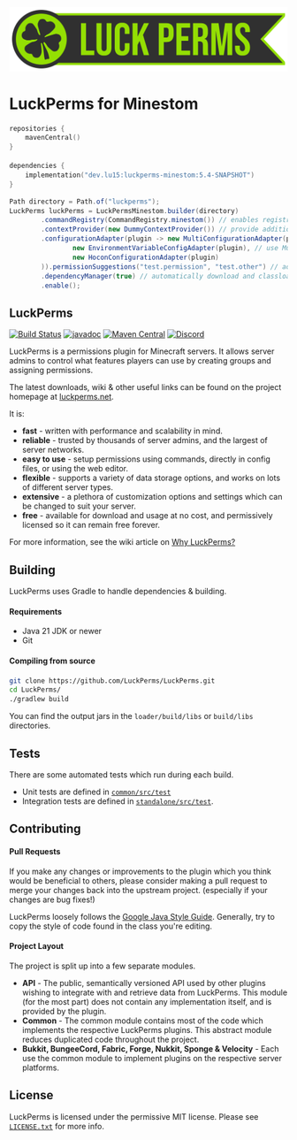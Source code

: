 ![](https://raw.githubusercontent.com/LuckPerms/branding/master/banner/banner.png "Banner")

# LuckPerms for Minestom
```kts
repositories {
    mavenCentral()
}

dependencies {
    implementation("dev.lu15:luckperms-minestom:5.4-SNAPSHOT")
}
```

```java
Path directory = Path.of("luckperms");
LuckPerms luckPerms = LuckPermsMinestom.builder(directory)
        .commandRegistry(CommandRegistry.minestom()) // enables registration of LuckPerms commands
        .contextProvider(new DummyContextProvider()) // provide additional custom contexts
        .configurationAdapter(plugin -> new MultiConfigurationAdapter(plugin, // define the configuration
                new EnvironmentVariableConfigAdapter(plugin), // use MultiConfigurationAdapter to load from multiple sources, in order
                new HoconConfigurationAdapter(plugin)
        )).permissionSuggestions("test.permission", "test.other") // add permission suggestions for commands and the web editor
        .dependencyManager(true) // automatically download and classload dependencies
        .enable();
```

## LuckPerms
[![Build Status](https://ci.lucko.me/job/LuckPerms/badge/icon)](https://ci.lucko.me/job/LuckPerms/)
[![javadoc](https://javadoc.io/badge2/net.luckperms/api/javadoc.svg)](https://javadoc.io/doc/net.luckperms/api)
[![Maven Central](https://img.shields.io/maven-metadata/v/https/repo1.maven.org/maven2/net/luckperms/api/maven-metadata.xml.svg?label=maven%20central&colorB=brightgreen)](https://search.maven.org/artifact/net.luckperms/api)
[![Discord](https://img.shields.io/discord/241667244927483904.svg?label=discord&logo=discord)](https://discord.gg/luckperms)

LuckPerms is a permissions plugin for Minecraft servers. It allows server admins to control what features players can use by creating groups and assigning permissions.

The latest downloads, wiki & other useful links can be found on the project homepage at [luckperms.net](https://luckperms.net/).

It is:

* **fast** - written with performance and scalability in mind.
* **reliable** - trusted by thousands of server admins, and the largest of server networks.
* **easy to use** - setup permissions using commands, directly in config files, or using the web editor.
* **flexible** - supports a variety of data storage options, and works on lots of different server types.
* **extensive** - a plethora of customization options and settings which can be changed to suit your server.
* **free** - available for download and usage at no cost, and permissively licensed so it can remain free forever.

For more information, see the wiki article on [Why LuckPerms?](https://luckperms.net/wiki/Why-LuckPerms)

## Building
LuckPerms uses Gradle to handle dependencies & building.

#### Requirements
* Java 21 JDK or newer
* Git

#### Compiling from source
```sh
git clone https://github.com/LuckPerms/LuckPerms.git
cd LuckPerms/
./gradlew build
```

You can find the output jars in the `loader/build/libs` or `build/libs` directories.

## Tests
There are some automated tests which run during each build.

* Unit tests are defined in [`common/src/test`](https://github.com/LuckPerms/LuckPerms/tree/master/common/src/test)
* Integration tests are defined in [`standalone/src/test`](https://github.com/LuckPerms/LuckPerms/tree/master/standalone/src/test).

## Contributing
#### Pull Requests
If you make any changes or improvements to the plugin which you think would be beneficial to others, please consider making a pull request to merge your changes back into the upstream project. (especially if your changes are bug fixes!)

LuckPerms loosely follows the [Google Java Style Guide](https://google.github.io/styleguide/javaguide.html). Generally, try to copy the style of code found in the class you're editing. 

#### Project Layout
The project is split up into a few separate modules.

* **API** - The public, semantically versioned API used by other plugins wishing to integrate with and retrieve data from LuckPerms. This module (for the most part) does not contain any implementation itself, and is provided by the plugin.
* **Common** - The common module contains most of the code which implements the respective LuckPerms plugins. This abstract module reduces duplicated code throughout the project.
* **Bukkit, BungeeCord, Fabric, Forge, Nukkit, Sponge & Velocity** - Each use the common module to implement plugins on the respective server platforms.

## License
LuckPerms is licensed under the permissive MIT license. Please see [`LICENSE.txt`](https://github.com/LuckPerms/LuckPerms/blob/master/LICENSE.txt) for more info.
